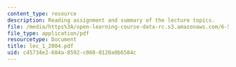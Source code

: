 ```yaml
---
content_type: resource
description: Reading assignment and summary of the lecture topics.
file: /media/https%3A/open-learning-course-data-rc.s3.amazonaws.com/6-551j-acoustics-of-speech-and-hearing-fall-2004/c45734e2684a8592c0600120a0b6584c_lec_1_2004.pdf
file_type: application/pdf
resourcetype: Document
title: lec_1_2004.pdf
uid: c45734e2-684a-8592-c060-0120a0b6584c
---
```

